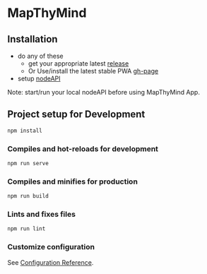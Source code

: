 # MapThyMind

## Installation

- do any of these
  - get your appropriate latest [release](https://github.com/KarmaKast/MindMap-WebApp/releases)
  - Or Use/install the latest stable PWA [gh-page](https://karmakast.github.io/MindMap-WebApp/)
- setup [nodeAPI](https://github.com/KarmaKast/nodeAPI/)

Note: start/run your local nodeAPI before using MapThyMind App.

## Project setup for Development

``` bash
npm install
```

### Compiles and hot-reloads for development

``` bash
npm run serve
```

### Compiles and minifies for production

``` bash
npm run build
```

### Lints and fixes files

``` bash
npm run lint
```

### Customize configuration

See [Configuration Reference](https://cli.vuejs.org/config/).
